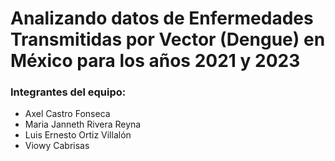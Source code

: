 # Analizando datos de Enfermedades Transmitidas por Vector (Dengue) en México para los años 2021 y 2023

### Integrantes del equipo:
- Axel Castro Fonseca
- Maria Janneth Rivera Reyna
- Luis Ernesto Ortiz Villalón
- Viowy Cabrisas